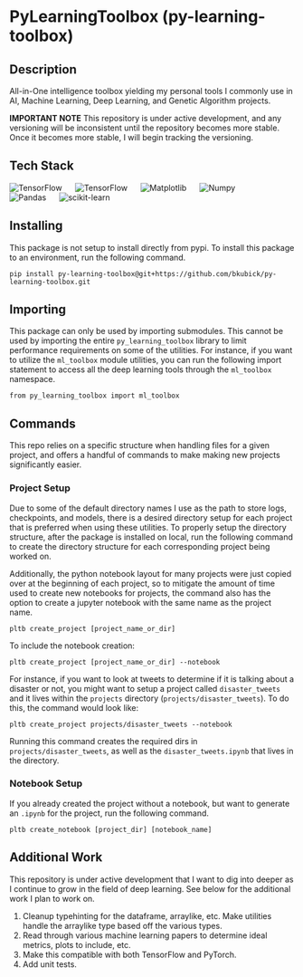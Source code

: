 # PyLearningToolbox (py-learning-toolbox)

## Description
All-in-One intelligence toolbox yielding my personal tools I commonly use in AI, Machine Learning, Deep Learning, and Genetic Algorithm projects.

**IMPORTANT NOTE** This repository is under active development, and any versioning will be inconsistent until the repository becomes more stable. Once it becomes more stable, I will begin tracking the versioning.

## Tech Stack
<img style="padding-right:20px;" align=left alt="TensorFlow" src="https://img.shields.io/badge/python-3670A0?style=for-the-badge&logo=python&logoColor=ffdd54"/>
<img style="padding-right:20px;" alt="TensorFlow" align=left src="https://img.shields.io/badge/TensorFlow-%23FF6F00.svg?style=for-the-badge&logo=TensorFlow&logoColor=white"/>
<img style="padding-right:20px;" alt="Matplotlib" align=left src="https://img.shields.io/badge/Matplotlib-%23ffffff.svg?style=for-the-badge&logo=Matplotlib&logoColor=black)"/>
<img style="padding-right:20px;" alt="Numpy" align=left src="https://img.shields.io/badge/numpy-%23013243.svg?style=for-the-badge&logo=numpy&logoColor=white"/>
<img style="padding-right:20px;" alt="Pandas" align=left src="https://img.shields.io/badge/pandas-%23150458.svg?style=for-the-badge&logo=pandas&logoColor=white"/>
<img style="padding-right:20px;" alt="scikit-learn" src="https://img.shields.io/badge/scikit--learn-%23F7931E.svg?style=for-the-badge&logo=scikit-learn&logoColor=white"/>

## Installing
This package is not setup to install directly from pypi. To install this package to an environment, run the following command.

```
pip install py-learning-toolbox@git+https://github.com/bkubick/py-learning-toolbox.git
```

## Importing
This package can only be used by importing submodules. This cannot be used by importing the entire `py_learning_toolbox` library to limit performance requirements on some of the utilities. For instance, if you want to utilize the `ml_toolbox` module utilities, you can run the following import statement to access all the deep learning tools through the `ml_toolbox` namespace.

```
from py_learning_toolbox import ml_toolbox
```

## Commands

This repo relies on a specific structure when handling files for a given project, and offers a handful of commands to make making new projects significantly easier.

### Project Setup
Due to some of the default directory names I use as the path to store logs, checkpoints, and models, there is a desired directory setup for each project that is preferred when using these utilities. To properly setup the directory structure, after the package is installed on local, run the following command to create the directory structure for each corresponding project being worked on.

Additionally, the python notebook layout for many projects were just copied over at the beginning of each project, so to mitigate the amount of time used to create new notebooks for projects, the command also has the option to create a jupyter notebook with the same name as the project name.

```
pltb create_project [project_name_or_dir]
```

To include the notebook creation:

```
pltb create_project [project_name_or_dir] --notebook
```

For instance, if you want to look at tweets to determine if it is talking about a disaster or not, you might want to setup a project called `disaster_tweets` and it lives within the `projects` directory (`projects/disaster_tweets`). To do this, the command would look like:

```
pltb create_project projects/disaster_tweets --notebook
```

Running this command creates the required dirs in `projects/disaster_tweets`, as well as the `disaster_tweets.ipynb` that lives in the directory.


### Notebook Setup
If you already created the project without a notebook, but want to generate an `.ipynb` for the project, run the following command.

```
pltb create_notebook [project_dir] [notebook_name]
```

## Additional Work
This repository is under active development that I want to dig into deeper as I continue to grow in the field of deep learning. See below for the additional work I plan to work on.

1. Cleanup typehinting for the dataframe, arraylike, etc. Make utilities handle the arraylike type based off the various types.
2. Read through various machine learning papers to determine ideal metrics, plots to include, etc.
3. Make this compatible with both TensorFlow and PyTorch.
4. Add unit tests.
